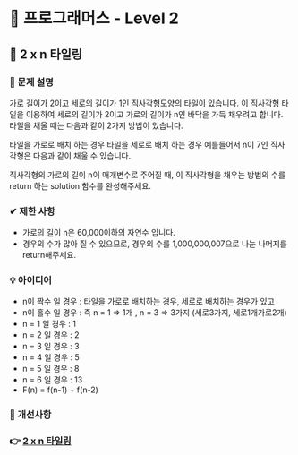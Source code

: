 # 🔔 프로그래머스 - Level 2

## 📑 2 x n 타일링

### 📌 문제 설명

가로 길이가 2이고 세로의 길이가 1인 직사각형모양의 타일이 있습니다. 이 직사각형 타일을 이용하여 세로의 길이가 2이고 가로의 길이가 n인 바닥을 가득 채우려고 합니다. 타일을 채울 때는 다음과 같이 2가지 방법이 있습니다.

타일을 가로로 배치 하는 경우
타일을 세로로 배치 하는 경우
예를들어서 n이 7인 직사각형은 다음과 같이 채울 수 있습니다.

직사각형의 가로의 길이 n이 매개변수로 주어질 때, 이 직사각형을 채우는 방법의 수를 return 하는 solution 함수를 완성해주세요.

### ✔ 제한 사항
- 가로의 길이 n은 60,000이하의 자연수 입니다.
- 경우의 수가 많아 질 수 있으므로, 경우의 수를 1,000,000,007으로 나눈 나머지를 return해주세요.

### 💡 아이디어
- n이 짝수 일 경우 : 타일을 가로로 배치하는 경우, 세로로 배치하는 경우가 있고
- n이 홀수 일 경우 : 즉 n = 1 => 1개 , n = 3 => 3가지 (세로3가지, 세로1개가로2개)
- n = 1 일 경우 : 1
- n = 2 일 경우 : 2
- n = 3 일 경우 : 3
- n = 4 일 경우 : 5
- n = 5 일 경우 : 8
- n = 6 일 경우 : 13 
- F(n) = f(n-1) + f(n-2)
### 💬 개선사항

### 👉 [2 x n 타일링](https://school.programmers.co.kr/learn/courses/30/lessons/12900)


